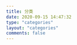 ```yaml
---
title: 分类
date: 2020-09-15 14:47:32
type: "categories"
layout: "categories"
comments: false
---
```

